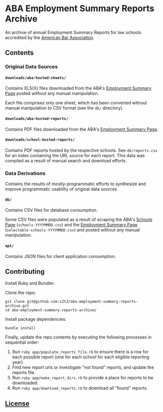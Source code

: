 # ABA Employment Summary Reports Archive

An archive of annual Employment Summary Reports for law schools accredited by the [American Bar Association](https://www.americanbar.org/).

## Contents

### Original Data Sources

#### `downloads/aba-hosted-sheets/`

Contains XLS(X) files downloaded from the ABA's [Employment Summary Page](http://employmentsummary.abaquestionnaire.org/) posted without any manual manipulation.

Each file comprises only one sheet, which has been converted without manual manipulation to CSV format (see the `db/` directory).

#### `downloads/aba-hosted-reports/`

Contains PDF files downloaded from the ABA's [Employment Summary Page](http://employmentsummary.abaquestionnaire.org/).

#### `downloads/school-hosted-reports/`

Contains PDF reports hosted by the respective schools. See `db/reports.csv` for an index containing the URL source for each report. This data was compiled as a result of manual search and download efforts.

### Data Derivations

Contains the results of mostly-programmatic efforts to synthesize and improve programmatic usability of original data sources.

#### `db/`

Contains CSV files for database consumption.

Some CSV files were populated as a result of scraping the ABA's [Schools Page](https://www.americanbar.org/groups/legal_education/resources/aba_approved_law_schools/official-guide-to-aba-approved-law-schools.html) (`schools-YYYYMMDD.csv`) and the [Employment Summary Page](http://employmentsummary.abaquestionnaire.org/) (`selectable-schools-YYYYMMDD.csv`) and posted without any manual manipulation.

#### `api/`

Contains JSON files for client application consumption.

## Contributing

Install Ruby and Bundler.

Clone the repo:

```shell
git clone git@github.com:s2t2/aba-employment-summary-reports-archive.git
cd aba-employment-summary-reports-archive/
```

Install package dependencies:

```shell
bundle install
```

Finally, update the repo contents by executing the following processes in sequential order:

  1. Run `ruby app/populate_reports_file.rb` to ensure there is a row for each possible report (one for each school for each eligible reporting year).
  2. Find new report urls or investigate "not found" reports, and update the reports file.
  2. Run `ruby app/make_report_dirs.rb` to provide a place for reports to be downloaded.
  2. Run `ruby app/download_reports.rb` to download all "found" reports.

## [License](/LICENSE)
